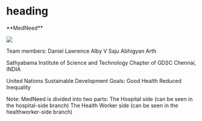 <h1>heading</h1>
<p>**MedNeed**</p>
<img src="C:\Users\Alby Saju\OneDrive\Desktop/to/teammembers.jpg">
<p>Team members:
 	Daniel Lawrence 
	Alby V Saju
	Abhigyan Arth

Sathyabama Institute of Science and Technology Chapter of GDSC
Chennai, INDIA

United Nations Sustainable Development Goals: 
  										    Good Health
										    Reduced Inequality</p>
<p>
	Note: MedNeed is divided into two parts:
The Hospital side (can be seen in the hospital-side branch)
The Health Worker side (can be seen in the healthworker-side branch)</p>										    
